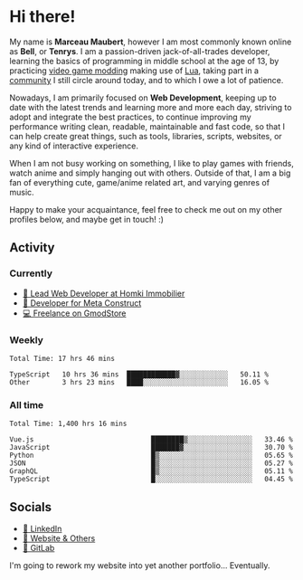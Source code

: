 # Hi there!

My name is **Marceau Maubert**, however I am most commonly known online as **Bell**, or **Tenrys**. I am a passion-driven jack-of-all-trades developer, learning the basics of programming in middle school at the age of 13, by practicing [video game modding](https://garrysmod.com) making use of [Lua](https://lua.org), taking part in a [community](https://metastruct.net) I still circle around today, and to which I owe a lot of patience.

Nowadays, I am primarily focused on **Web Development**, keeping up to date with the latest trends and learning more and more each day, striving to adopt  and integrate the best practices, to continue improving my performance writing clean, readable, maintainable and fast code, so that I can help create great things, such as tools, libraries, scripts, websites, or any kind of interactive experience.

When I am not busy working on something, I like to play games with friends, watch anime and simply hanging out with others. Outside of that, I am a big fan of everything cute, game/anime related art, and varying genres of music.

Happy to make your acquaintance, feel free to check me out on my other profiles below, and maybe get in touch! :)

## Activity

### Currently

- [🏢 Lead Web Developer at Homki Immobilier](https://homki-immobilier.com)
- [🎈 Developer for Meta Construct](https://metastruct.net)
- [💻 Freelance on GmodStore](https://www.gmodstore.com/users/Tenrys)

### Weekly
<!--START_SECTION:wakaWeekly-->

```text
Total Time: 17 hrs 46 mins

TypeScript   10 hrs 36 mins  ████████████▓░░░░░░░░░░░░   50.11 %
Other        3 hrs 23 mins   ████░░░░░░░░░░░░░░░░░░░░░   16.05 %
```

<!--END_SECTION:wakaWeekly-->

### All time
<!--START_SECTION:wakaTotal-->

```text
Total Time: 1,400 hrs 16 mins

Vue.js                             ████████▒░░░░░░░░░░░░░░░░   33.46 %
JavaScript                         ███████▓░░░░░░░░░░░░░░░░░   30.70 %
Python                             █▒░░░░░░░░░░░░░░░░░░░░░░░   05.65 %
JSON                               █▒░░░░░░░░░░░░░░░░░░░░░░░   05.27 %
GraphQL                            █▒░░░░░░░░░░░░░░░░░░░░░░░   05.11 %
TypeScript                         █░░░░░░░░░░░░░░░░░░░░░░░░   04.45 %
```

<!--END_SECTION:wakaTotal-->

## Socials

- [👔 LinkedIn](https://www.linkedin.com/in/marceau-maubert)
- [🔗 Website & Others](https://bell.moe)
- [🦊 GitLab](https://gitlab.com/Tenrys)

I'm going to rework my website into yet another portfolio... Eventually.
